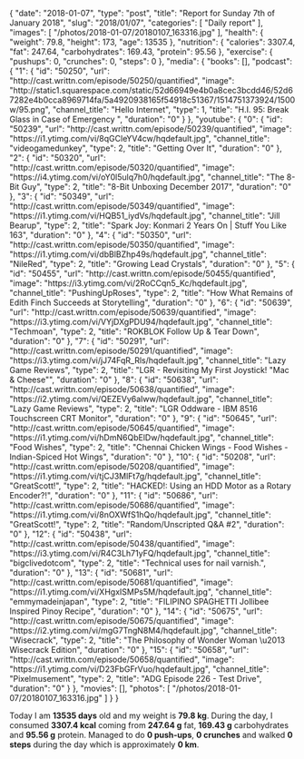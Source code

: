{
    "date": "2018-01-07",
    "type": "post",
    "title": "Report for Sunday 7th of January 2018",
    "slug": "2018\/01\/07",
    "categories": [
        "Daily report"
    ],
    "images": [
        "\/photos\/2018-01-07\/20180107_163316.jpg"
    ],
    "health": {
        "weight": 79.8,
        "height": 173,
        "age": 13535
    },
    "nutrition": {
        "calories": 3307.4,
        "fat": 247.64,
        "carbohydrates": 169.43,
        "protein": 95.56
    },
    "exercise": {
        "pushups": 0,
        "crunches": 0,
        "steps": 0
    },
    "media": {
        "books": [],
        "podcast": {
            "1": {
                "id": "50250",
                "url": "http:\/\/cast.writtn.com\/episode\/50250\/quantified",
                "image": "http:\/\/static1.squarespace.com\/static\/52d66949e4b0a8cec3bcdd46\/52d67282e4b0cca8969714fa\/5a4920938165f54918c51367\/1514751373924\/1500w\/95.png",
                "channel_title": "Hello Internet",
                "type": 1,
                "title": "H.I. 95: Break Glass in Case of Emergency ",
                "duration": "0"
            }
        },
        "youtube": {
            "0": {
                "id": "50239",
                "url": "http:\/\/cast.writtn.com\/episode\/50239\/quantified",
                "image": "https:\/\/i1.ytimg.com\/vi\/8qGCleYV4cw\/hqdefault.jpg",
                "channel_title": "videogamedunkey",
                "type": 2,
                "title": "Getting Over It",
                "duration": "0"
            },
            "2": {
                "id": "50320",
                "url": "http:\/\/cast.writtn.com\/episode\/50320\/quantified",
                "image": "https:\/\/i4.ytimg.com\/vi\/oY0l5ulq7h0\/hqdefault.jpg",
                "channel_title": "The 8-Bit Guy",
                "type": 2,
                "title": "8-Bit Unboxing December 2017",
                "duration": "0"
            },
            "3": {
                "id": "50349",
                "url": "http:\/\/cast.writtn.com\/episode\/50349\/quantified",
                "image": "https:\/\/i1.ytimg.com\/vi\/HQB51_iydVs\/hqdefault.jpg",
                "channel_title": "Jill Bearup",
                "type": 2,
                "title": "Spark Joy: Konmari 2 Years On | Stuff You Like 163",
                "duration": "0"
            },
            "4": {
                "id": "50350",
                "url": "http:\/\/cast.writtn.com\/episode\/50350\/quantified",
                "image": "https:\/\/i1.ytimg.com\/vi\/dbBlBZhp49s\/hqdefault.jpg",
                "channel_title": "NileRed",
                "type": 2,
                "title": "Growing Lead Crystals",
                "duration": "0"
            },
            "5": {
                "id": "50455",
                "url": "http:\/\/cast.writtn.com\/episode\/50455\/quantified",
                "image": "https:\/\/i3.ytimg.com\/vi\/2RoCCqn5_Kc\/hqdefault.jpg",
                "channel_title": "PushingUpRoses",
                "type": 2,
                "title": "How What Remains of Edith Finch Succeeds at Storytelling",
                "duration": "0"
            },
            "6": {
                "id": "50639",
                "url": "http:\/\/cast.writtn.com\/episode\/50639\/quantified",
                "image": "https:\/\/i3.ytimg.com\/vi\/VYjDXgPDU94\/hqdefault.jpg",
                "channel_title": "Techmoan",
                "type": 2,
                "title": "ROKBLOK Follow Up & Tear Down",
                "duration": "0"
            },
            "7": {
                "id": "50291",
                "url": "http:\/\/cast.writtn.com\/episode\/50291\/quantified",
                "image": "https:\/\/i3.ytimg.com\/vi\/jJ74FqR_Rls\/hqdefault.jpg",
                "channel_title": "Lazy Game Reviews",
                "type": 2,
                "title": "LGR - Revisiting My First Joystick! \"Mac & Cheese\"",
                "duration": "0"
            },
            "8": {
                "id": "50638",
                "url": "http:\/\/cast.writtn.com\/episode\/50638\/quantified",
                "image": "https:\/\/i2.ytimg.com\/vi\/QEZEVy6aIww\/hqdefault.jpg",
                "channel_title": "Lazy Game Reviews",
                "type": 2,
                "title": "LGR Oddware - IBM 8516 Touchscreen CRT Monitor",
                "duration": "0"
            },
            "9": {
                "id": "50645",
                "url": "http:\/\/cast.writtn.com\/episode\/50645\/quantified",
                "image": "https:\/\/i1.ytimg.com\/vi\/hDmN6QbElDw\/hqdefault.jpg",
                "channel_title": "Food Wishes",
                "type": 2,
                "title": "Chennai Chicken Wings - Food Wishes - Indian-Spiced Hot Wings",
                "duration": "0"
            },
            "10": {
                "id": "50208",
                "url": "http:\/\/cast.writtn.com\/episode\/50208\/quantified",
                "image": "https:\/\/i1.ytimg.com\/vi\/tjCJ3MlFt7g\/hqdefault.jpg",
                "channel_title": "GreatScott!",
                "type": 2,
                "title": "HACKED!: Using an HDD Motor as a Rotary Encoder?!",
                "duration": "0"
            },
            "11": {
                "id": "50686",
                "url": "http:\/\/cast.writtn.com\/episode\/50686\/quantified",
                "image": "https:\/\/i1.ytimg.com\/vi\/8nOXWfS1hQo\/hqdefault.jpg",
                "channel_title": "GreatScott!",
                "type": 2,
                "title": "Random\/Unscripted Q&A #2",
                "duration": "0"
            },
            "12": {
                "id": "50438",
                "url": "http:\/\/cast.writtn.com\/episode\/50438\/quantified",
                "image": "https:\/\/i3.ytimg.com\/vi\/R4C3Lh71yFQ\/hqdefault.jpg",
                "channel_title": "bigclivedotcom",
                "type": 2,
                "title": "Technical uses for nail varnish.",
                "duration": "0"
            },
            "13": {
                "id": "50681",
                "url": "http:\/\/cast.writtn.com\/episode\/50681\/quantified",
                "image": "https:\/\/i1.ytimg.com\/vi\/XHgxISMPs5M\/hqdefault.jpg",
                "channel_title": "emmymadeinjapan",
                "type": 2,
                "title": "FILIPINO SPAGHETTI Jollibee Inspired Pinoy Recipe",
                "duration": "0"
            },
            "14": {
                "id": "50675",
                "url": "http:\/\/cast.writtn.com\/episode\/50675\/quantified",
                "image": "https:\/\/i2.ytimg.com\/vi\/mgG7TngN8M4\/hqdefault.jpg",
                "channel_title": "Wisecrack",
                "type": 2,
                "title": "The Philosophy of Wonder Woman \u2013 Wisecrack Edition",
                "duration": "0"
            },
            "15": {
                "id": "50658",
                "url": "http:\/\/cast.writtn.com\/episode\/50658\/quantified",
                "image": "https:\/\/i1.ytimg.com\/vi\/D23FbGFrVuo\/hqdefault.jpg",
                "channel_title": "Pixelmusement",
                "type": 2,
                "title": "ADG Episode 226 - Test Drive",
                "duration": "0"
            }
        },
        "movies": [],
        "photos": [
            "\/photos\/2018-01-07\/20180107_163316.jpg"
        ]
    }
}

Today I am <strong>13535 days</strong> old and my weight is <strong>79.8 kg</strong>. During the day, I consumed <strong>3307.4 kcal</strong> coming from <strong>247.64 g</strong> fat, <strong>169.43 g</strong> carbohydrates and <strong>95.56 g</strong> protein. Managed to do <strong>0 push-ups</strong>, <strong>0 crunches</strong> and walked <strong>0 steps</strong> during the day which is approximately <strong>0 km</strong>.
